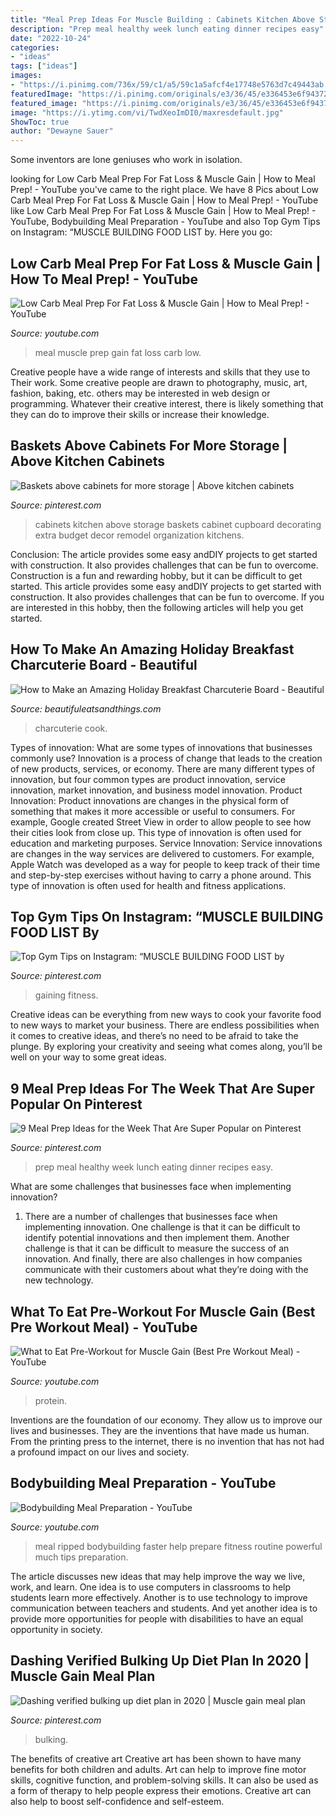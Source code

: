 ```yaml
---
title: "Meal Prep Ideas For Muscle Building : Cabinets Kitchen Above Storage Baskets Cabinet Cupboard Decorating Extra Budget Decor Remodel Organization Kitchens"
description: "Prep meal healthy week lunch eating dinner recipes easy"
date: "2022-10-24"
categories:
- "ideas"
tags: ["ideas"]
images:
- "https://i.pinimg.com/736x/59/c1/a5/59c1a5afcf4e17748e5763d7c49443ab.jpg"
featuredImage: "https://i.pinimg.com/originals/e3/36/45/e336453e6f94372a5bb5581a0ffd4f49.jpg"
featured_image: "https://i.pinimg.com/originals/e3/36/45/e336453e6f94372a5bb5581a0ffd4f49.jpg"
image: "https://i.ytimg.com/vi/TwdXeoImDI0/maxresdefault.jpg"
ShowToc: true
author: "Dewayne Sauer"
---
```



Some inventors are lone geniuses who work in isolation.

	

		
looking for Low Carb Meal Prep For Fat Loss &amp; Muscle Gain | How to Meal Prep! - YouTube you've came to the right place. We have 8 Pics about Low Carb Meal Prep For Fat Loss &amp; Muscle Gain | How to Meal Prep! - YouTube like Low Carb Meal Prep For Fat Loss &amp; Muscle Gain | How to Meal Prep! - YouTube, Bodybuilding Meal Preparation - YouTube and also Top Gym Tips on Instagram: “MUSCLE BUILDING FOOD LIST by. Here you go:
		
    
## Low Carb Meal Prep For Fat Loss &amp; Muscle Gain | How To Meal Prep! - YouTube

<img loading=lazy src="https://i.ytimg.com/vi/TwdXeoImDI0/maxresdefault.jpg" onerror="this.onerror=null;this.src='https://tse2.mm.bing.net/th?id=OIP.g8nDc_5yUsKWl6IiZooAowFNC7&amp;pid=15.1';" alt="Low Carb Meal Prep For Fat Loss &amp; Muscle Gain | How to Meal Prep! - YouTube">

_Source: youtube.com_

>meal muscle prep gain fat loss carb low. 

	

Creative people have a wide range of interests and skills that they use to Their work. Some creative people are drawn to photography, music, art, fashion, baking, etc. others may be interested in web design or programming. Whatever their creative interest, there is likely something that they can do to improve their skills or increase their knowledge.

    
## Baskets Above Cabinets For More Storage | Above Kitchen Cabinets

<img loading=lazy src="https://i.pinimg.com/originals/25/05/67/2505671413848b975b6ed7931c52aece.jpg" onerror="this.onerror=null;this.src='https://tse3.mm.bing.net/th?id=OIP.MaVjaQBP4cgRrDn85zS0PgHaFj&amp;pid=15.1';" alt="Baskets above cabinets for more storage | Above kitchen cabinets">

_Source: pinterest.com_

>cabinets kitchen above storage baskets cabinet cupboard decorating extra budget decor remodel organization kitchens. 

	

Conclusion: The article provides some easy andDIY projects to get started with construction. It also provides challenges that can be fun to overcome.
Construction is a fun and rewarding hobby, but it can be difficult to get started. This article provides some easy andDIY projects to get started with construction. It also provides challenges that can be fun to overcome. If you are interested in this hobby, then the following articles will help you get started.

    
## How To Make An Amazing Holiday Breakfast Charcuterie Board - Beautiful

<img loading=lazy src="https://www.beautifuleatsandthings.com/wp-content/uploads/2019/12/Holiday-Breakfast-Charcuterie-Board9-scaled.jpg" onerror="this.onerror=null;this.src='https://tse4.mm.bing.net/th?id=OIP.-oyc3by-1B1ACrl_3T-NCQHaHG&amp;pid=15.1';" alt="How to Make an Amazing Holiday Breakfast Charcuterie Board - Beautiful">

_Source: beautifuleatsandthings.com_

>charcuterie cook. 

	

Types of innovation: What are some types of innovations that businesses commonly use?
Innovation is a process of change that leads to the creation of new products, services, or economy. There are many different types of innovation, but four common types are product innovation, service innovation, market innovation, and business model innovation. 
Product Innovation: Product innovations are changes in the physical form of something that makes it more accessible or useful to consumers. For example, Google created Street View in order to allow people to see how their cities look from close up. This type of innovation is often used for education and marketing purposes. Service Innovation: Service innovations are changes in the way services are delivered to customers. For example, Apple Watch was developed as a way for people to keep track of their time and step-by-step exercises without having to carry a phone around. This type of innovation is often used for health and fitness applications.

    
## Top Gym Tips On Instagram: “MUSCLE BUILDING FOOD LIST By

<img loading=lazy src="https://i.pinimg.com/originals/e3/36/45/e336453e6f94372a5bb5581a0ffd4f49.jpg" onerror="this.onerror=null;this.src='https://tse2.mm.bing.net/th?id=OIP.iQ4NcqecroWiv2uAxa_FuQHaHa&amp;pid=15.1';" alt="Top Gym Tips on Instagram: “MUSCLE BUILDING FOOD LIST by">

_Source: pinterest.com_

>gaining fitness. 

	

Creative ideas can be everything from new ways to cook your favorite food to new ways to market your business. There are endless possibilities when it comes to creative ideas, and there’s no need to be afraid to take the plunge. By exploring your creativity and seeing what comes along, you’ll be well on your way to some great ideas.

    
## 9 Meal Prep Ideas For The Week That Are Super Popular On Pinterest

<img loading=lazy src="https://i.pinimg.com/originals/90/86/42/908642665267210f586063bf2ae075ad.jpg" onerror="this.onerror=null;this.src='https://tse4.mm.bing.net/th?id=OIP.ERYtacAZhKQdS0AdyZSEewHaJ4&amp;pid=15.1';" alt="9 Meal Prep Ideas for the Week That Are Super Popular on Pinterest">

_Source: pinterest.com_

>prep meal healthy week lunch eating dinner recipes easy. 

	

What are some challenges that businesses face when implementing innovation?
1. There are a number of challenges that businesses face when implementing innovation. One challenge is that it can be difficult to identify potential innovations and then implement them. Another challenge is that it can be difficult to measure the success of an innovation. And finally, there are also challenges in how companies communicate with their customers about what they’re doing with the new technology.

    
## What To Eat Pre-Workout For Muscle Gain (Best Pre Workout Meal) - YouTube

<img loading=lazy src="https://i.ytimg.com/vi/1oqh-BzDRL4/maxresdefault.jpg" onerror="this.onerror=null;this.src='https://tse4.mm.bing.net/th?id=OIP.ClT4Zpoaw051dOuH5wopgAHaEK&amp;pid=15.1';" alt="What to Eat Pre-Workout for Muscle Gain (Best Pre Workout Meal) - YouTube">

_Source: youtube.com_

>protein. 

	

Inventions are the foundation of our economy. They allow us to improve our lives and businesses. They are the inventions that have made us human. From the printing press to the internet, there is no invention that has not had a profound impact on our lives and society.

    
## Bodybuilding Meal Preparation - YouTube

<img loading=lazy src="https://i.ytimg.com/vi/SvN274YRk4Q/maxresdefault.jpg" onerror="this.onerror=null;this.src='https://tse2.mm.bing.net/th?id=OIP.ToUoIoRctyVzeY9Yac9JeAHaEK&amp;pid=15.1';" alt="Bodybuilding Meal Preparation - YouTube">

_Source: youtube.com_

>meal ripped bodybuilding faster help prepare fitness routine powerful much tips preparation. 

	

The article discusses new ideas that may help improve the way we live, work, and learn. One idea is to use computers in classrooms to help students learn more effectively. Another is to use technology to improve communication between teachers and students. And yet another idea is to provide more opportunities for people with disabilities to have an equal opportunity in society.

    
## Dashing Verified Bulking Up Diet Plan In 2020 | Muscle Gain Meal Plan

<img loading=lazy src="https://i.pinimg.com/736x/59/c1/a5/59c1a5afcf4e17748e5763d7c49443ab.jpg" onerror="this.onerror=null;this.src='https://tse2.mm.bing.net/th?id=OIP.UI-PLhiCX5TdPcHRnzPl0wHaKe&amp;pid=15.1';" alt="Dashing verified bulking up diet plan in 2020 | Muscle gain meal plan">

_Source: pinterest.com_

>bulking. 

	

The benefits of creative art
Creative art has been shown to have many benefits for both children and adults. Art can help to improve fine motor skills, cognitive function, and problem-solving skills. It can also be used as a form of therapy to help people express their emotions. Creative art can also help to boost self-confidence and self-esteem.

